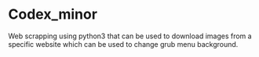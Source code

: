# Codex_minor
Web scrapping using python3 that can be used to download images from a specific website which can be used to change grub menu background. 
